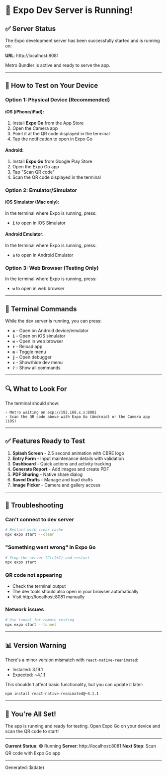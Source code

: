 # 🎉 Expo Dev Server is Running!

## ✅ Server Status

The Expo development server has been successfully started and is running on:

**URL**: http://localhost:8081

Metro Bundler is active and ready to serve the app.

---

## 📱 How to Test on Your Device

### Option 1: Physical Device (Recommended)

#### iOS (iPhone/iPad):
1. Install **Expo Go** from the App Store
2. Open the Camera app
3. Point it at the QR code displayed in the terminal
4. Tap the notification to open in Expo Go

#### Android:
1. Install **Expo Go** from Google Play Store
2. Open the Expo Go app
3. Tap "Scan QR code"
4. Scan the QR code displayed in the terminal

### Option 2: Emulator/Simulator

#### iOS Simulator (Mac only):
In the terminal where Expo is running, press:
- **`i`** to open in iOS Simulator

#### Android Emulator:
In the terminal where Expo is running, press:
- **`a`** to open in Android Emulator

### Option 3: Web Browser (Testing Only)
In the terminal where Expo is running, press:
- **`w`** to open in web browser

---

## 🎯 Terminal Commands

While the dev server is running, you can press:

- **`a`** - Open on Android device/emulator
- **`i`** - Open on iOS simulator
- **`w`** - Open in web browser
- **`r`** - Reload app
- **`m`** - Toggle menu
- **`j`** - Open debugger
- **`c`** - Show/hide dev menu
- **`?`** - Show all commands

---

## 🔍 What to Look For

The terminal should show:
```
› Metro waiting on exp://192.168.x.x:8081
› Scan the QR code above with Expo Go (Android) or the Camera app (iOS)
```

---

## ✅ Features Ready to Test

1. **Splash Screen** - 2.5 second animation with CBRE logo
2. **Entry Form** - Input maintenance details with validation
3. **Dashboard** - Quick actions and activity tracking
4. **Generate Report** - Add images and create PDF
5. **PDF Sharing** - Native share dialog
6. **Saved Drafts** - Manage and load drafts
7. **Image Picker** - Camera and gallery access

---

## 🐛 Troubleshooting

### Can't connect to dev server
```bash
# Restart with clear cache
npx expo start --clear
```

### "Something went wrong" in Expo Go
```bash
# Stop the server (Ctrl+C) and restart
npx expo start
```

### QR code not appearing
- Check the terminal output
- The dev tools should also open in your browser automatically
- Visit http://localhost:8081 manually

### Network issues
```bash
# Use tunnel for remote testing
npx expo start --tunnel
```

---

## 📊 Version Warning

There's a minor version mismatch with `react-native-reanimated`:
- Installed: 3.19.1
- Expected: ~4.1.1

This shouldn't affect basic functionality, but you can update it later:
```bash
npm install react-native-reanimated@~4.1.1
```

---

## 🎉 You're All Set!

The app is running and ready for testing. Open Expo Go on your device and scan the QR code to start!

---

**Current Status**: 🟢 Running
**Server**: http://localhost:8081
**Next Step**: Scan QR code with Expo Go app

---

Generated: $(date)
